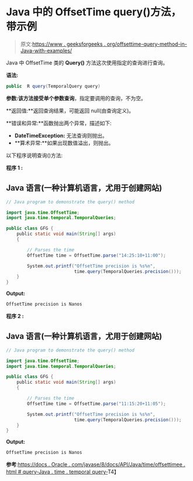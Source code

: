 # Java 中的 OffsetTime query()方法，带示例

> 原文:[https://www . geeksforgeeks . org/offsettime-query-method-in-Java-with-examples/](https://www.geeksforgeeks.org/offsettime-query-method-in-java-with-examples/)

Java 中 OffsetTime 类的 **Query()** 方法这次使用指定的查询进行查询。

**语法:**

```java
public  R query(TemporalQuery query)
```

**参数:**该方法接受单个参数**查询**，指定要调用的查询，不为空。

**返回值:**返回查询结果，可能返回 null(由查询定义)。

**错误和异常:**函数抛出两个异常，描述如下:

*   **DateTimeException:** 无法查询则抛出。
*   **算术异常:**如果出现数值溢出，则抛出。

以下程序说明查询()方法:

**程序 1 :**

## Java 语言(一种计算机语言，尤用于创建网站)

```java
// Java program to demonstrate the query() method

import java.time.OffsetTime;
import java.time.temporal.TemporalQueries;

public class GFG {
    public static void main(String[] args)
    {

        // Parses the time
        OffsetTime time = OffsetTime.parse("14:25:10+11:00");

        System.out.printf("OffsetTime precision is %s%n",
                          time.query(TemporalQueries.precision()));
    }
}
```

**Output:** 

```java
OffsetTime precision is Nanos
```

**程序 2 :**

## Java 语言(一种计算机语言，尤用于创建网站)

```java
// Java program to demonstrate the query() method

import java.time.OffsetTime;
import java.time.temporal.TemporalQueries;

public class GFG {
    public static void main(String[] args)
    {

        // Parses the time
        OffsetTime time = OffsetTime.parse("11:15:20+11:05");

        System.out.printf("OffsetTime precision is %s%n",
                          time.query(TemporalQueries.precision()));
    }
}
```

**Output:** 

```java
OffsetTime precision is Nanos
```

**参考**:[https://docs . Oracle . com/javase/8/docs/API/Java/time/offsettimee . html # query-Java . time . temporal query-](https://docs.oracle.com/javase/8/docs/api/java/time/OffsetTime.html#query-java.time.temporal.TemporalQuery-)T4】